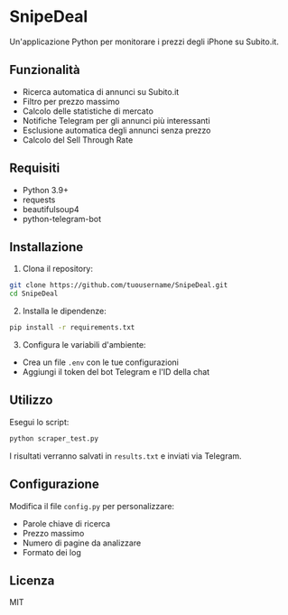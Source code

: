 # SnipeDeal

Un'applicazione Python per monitorare i prezzi degli iPhone su Subito.it.

## Funzionalità

- Ricerca automatica di annunci su Subito.it
- Filtro per prezzo massimo
- Calcolo delle statistiche di mercato
- Notifiche Telegram per gli annunci più interessanti
- Esclusione automatica degli annunci senza prezzo
- Calcolo del Sell Through Rate

## Requisiti

- Python 3.9+
- requests
- beautifulsoup4
- python-telegram-bot

## Installazione

1. Clona il repository:
```bash
git clone https://github.com/tuousername/SnipeDeal.git
cd SnipeDeal
```

2. Installa le dipendenze:
```bash
pip install -r requirements.txt
```

3. Configura le variabili d'ambiente:
- Crea un file `.env` con le tue configurazioni
- Aggiungi il token del bot Telegram e l'ID della chat

## Utilizzo

Esegui lo script:
```bash
python scraper_test.py
```

I risultati verranno salvati in `results.txt` e inviati via Telegram.

## Configurazione

Modifica il file `config.py` per personalizzare:
- Parole chiave di ricerca
- Prezzo massimo
- Numero di pagine da analizzare
- Formato dei log

## Licenza

MIT 